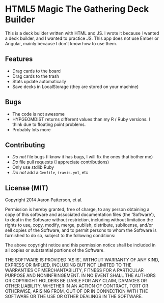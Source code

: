 # HTML5 Magic The Gathering Deck Builder

This is a deck builder written with HTML and JS.  I wrote it because I wanted a
deck builder, and I wanted to practice JS.  This app does not use Ember or
Angular, mainly because I don't know how to use them.

## Features

* Drag cards to the board
* Drag cards to the trash
* Stats update automatically
* Save decks in LocalStorage (they are stored on your machine)

## Bugs

* The code is not awesome
* HYPGEOMDIST returns different values than my R / Ruby versions. I think due to
  floating point problems.
* Probably lots more

## Contributing

* *Do not* file bugs (I know it has bugs, I will fix the ones that bother me)
* *Do* file pull requests (I appreciate contributions)
* Only use stdlib Ruby
* *Do not* add a `Gemfile`, `travis.yml`, etc

## License (MIT)

Copyright 2014 Aaron Patterson, et al.

Permission is hereby granted, free of charge, to any person obtaining
a copy of this software and associated documentation files (the
'Software'), to deal in the Software without restriction, including
without limitation the rights to use, copy, modify, merge, publish,
distribute, sublicense, and/or sell copies of the Software, and to
permit persons to whom the Software is furnished to do so, subject to
the following conditions:

The above copyright notice and this permission notice shall be
included in all copies or substantial portions of the Software.

THE SOFTWARE IS PROVIDED 'AS IS', WITHOUT WARRANTY OF ANY KIND,
EXPRESS OR IMPLIED, INCLUDING BUT NOT LIMITED TO THE WARRANTIES OF
MERCHANTABILITY, FITNESS FOR A PARTICULAR PURPOSE AND NONINFRINGEMENT.
IN NO EVENT SHALL THE AUTHORS OR COPYRIGHT HOLDERS BE LIABLE FOR ANY
CLAIM, DAMAGES OR OTHER LIABILITY, WHETHER IN AN ACTION OF CONTRACT,
TORT OR OTHERWISE, ARISING FROM, OUT OF OR IN CONNECTION WITH THE
SOFTWARE OR THE USE OR OTHER DEALINGS IN THE SOFTWARE.
